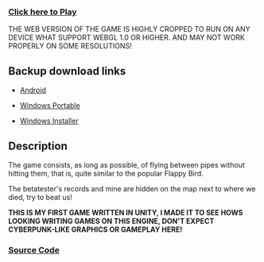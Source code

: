 ### [Click here to Play](https://wizzir.itch.io/ptok)
THE WEB VERSION OF THE GAME IS HIGHLY CROPPED TO RUN ON ANY DEVICE WHAT SUPPORT WEBGL 1.0 OR HIGHER. AND MAY NOT WORK PROPERLY ON SOME RESOLUTIONS!
## Backup download links
- [Android](https://wizzy-tv.github.io/ptok_downloads/Ptok%201.0%20-%20Android.apk)
* [Windows Portable](https://wizzy-tv.github.io/ptok_downloads/Ptok%201.0%20-%20Windows%20Portable.zip)
+ [Windows Installer](https://wizzy-tv.github.io/ptok_downloads/Ptok%201.0%20-%20Windows%20Installer.exe)
## Description
The game consists, as long as possible, of flying between pipes without hitting them, that is, quite similar to the popular Flappy Bird.

The betatester's records and mine are hidden on the map next to where we died, try to beat us!

**THIS IS MY FIRST GAME WRITTEN IN UNITY, I MADE IT TO SEE HOWS LOOKING WRITING GAMES ON THIS ENGINE, DON'T EXPECT CYBERPUNK-LIKE GRAPHICS OR GAMEPLAY HERE!**
### [Source Code](https://github.com/Wizzy-TV/ptok_src)
